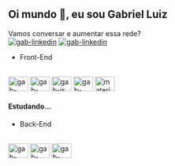 ## Oi mundo 👋, eu sou Gabriel Luiz

Vamos conversar e aumentar essa rede?<br>
<a href="https://www.linkedin.com/in/gabrielluizsouza/" target="_blank"><img  target="_blank" alt="gab-linkedin" src="https://img.shields.io/badge/LinkedIn-0077B5?style=for-the-badge&logo=linkedin&logoColor=white" /></a>
<a href="https://api.whatsapp.com/send?phone=5591991796566&text=Oi%20Gabriel%2C%20tudo%20bem%3F%20vim%20atrav%C3%A9s%20do%20GitHub%2C%20vamos%20conversar%3F" target="_blank"><img alt="gab-linkedin" src="https://img.shields.io/badge/WhatsApp-25D366?style=for-the-badge&logo=whatsapp&logoColor=white"  target="_blank" /></a>




-   Front-End
<div style="display: inline-block"><br> 
 <img height="30" width="40" alt="gab-html" src="https://cdn.jsdelivr.net/gh/devicons/devicon/icons/html5/html5-original.svg" />
 <img height="30" width="40" alt="gab-css" src="https://user-images.githubusercontent.com/92898767/201537120-45ceceda-032a-4d87-94ff-5484c078f59a.svg" />
 <img height="30" width="40" alt="gab-js" src="https://cdn.jsdelivr.net/gh/devicons/devicon/icons/javascript/javascript-original.svg" />  
 <img height="30" width="40" alt="gab-react" src="https://cdn.jsdelivr.net/gh/devicons/devicon/icons/react/react-original.svg" /> 
 <img height="30" width="40" alt="materialui" src="https://cdn.jsdelivr.net/gh/devicons/devicon/icons/materialui/materialui-original.svg" /> 
</div> 
  


#### Estudando...
-   Back-End
<div style="display: inline-block"><br> 
 <img height="30" width="40" alt="gab-mysql" src="https://cdn.jsdelivr.net/gh/devicons/devicon/icons/mysql/mysql-original-wordmark.svg" /> 
 <img height="30" width="40" alt="gab-nodejs" src="https://cdn.jsdelivr.net/gh/devicons/devicon/icons/nodejs/nodejs-original.svg" />
 <img height="30" width="40" alt="gab-typescript" src="https://cdn.jsdelivr.net/gh/devicons/devicon/icons/typescript/typescript-original.svg" /> 


</div> 





<!--
**gabrielluizsouza/gabrielluizsouza** is a ✨ _special_ ✨ repository because its `README.md` (this file) appears on your GitHub profile.

Here are some ideas to get you started:

- 🔭 I’m currently working on ...
- 🌱 I’m currently learning ...
- 👯 I’m looking to collaborate on ...
- 🤔 I’m looking for help with ...
- 💬 Ask me about ...
- 📫 How to reach me: ...
- 😄 Pronouns: ...
- ⚡ Fun fact: ...
-->

